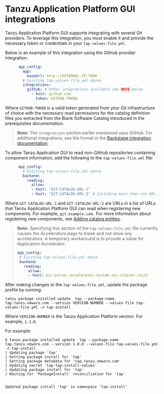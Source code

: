 # Tanzu Application Platform GUI integrations

Tanzu Application Platform GUI supports integrating with several Git providers.
To leverage this integration, you must enable it and provide the necessary token or credentials in
your `tap-values-file.yml`.

Below is an example of this integration using the GitHub provider integration:

```yaml
      app_config:
        app:
          baseUrl: http://EXTERNAL-IP:7000
        # Existing tap-values-file.yml above
        integrations:
          github: # Other integrations available see NOTE below
            - host: github.com
              token: GITHUB-TOKEN
```

Where `GITHUB-TOKEN` is a valid token generated from your Git infrastructure of choice with the
necessary read permissions for the catalog definition files you extracted from the Blank Software Catalog
introduced in the prerequisites documentation.

>**Note:** The `integrations` section earlier mentioned uses GitHub. For additional integrations,
see the format in the [Backstage integration documentation](https://backstage.io/docs/integrations/).

To allow Tanzu Application GUI to read non-GitHub repositories containing component information,
add the following to the `tap-values-file.yml` file:

```yaml
      app_config:
        # Existing tap-values-file.yml above
        backend:
          reading:
            allow:
            - host: "GIT-CATALOG-URL-1"
            - host: "GIT-CATALOG-URL-2" # Including more than one URL is optional
```

Where `GIT-CATALOG-URL-1` and `GIT-CATALOG-URL-2` are URLs in a list of URLs that
Tanzu Application Platform GUI can read when registering new components.
For example, `git.example.com.`
For more information about registering new components, see
[Adding catalog entities](catalog/catalog-operations.html#add-cat-entities).
>**Note:** Specifying this section of the `tap-values-file.yml` file currently causes the Accelerators page to break and not show any accelerators. A temporary workaround is to provide a value for Application Accelerator:
> ```yaml
> app_config:
>  # Existing tap-values-file.yml above
>  backend:
>    reading:
>      allow:
>      - host: acc-server.accelerator-system.svc.cluster.local
>```


After making changes to the `tap-values-file.yml`, update the package profile by running:

```console
tanzu package installed update  tap --package-name tap.tanzu.vmware.com --version VERSION-NUMBER --values-file tap-values-file.yml -n tap-install
```

Where `VERSION-NUMBER` is the Tanzu Application Platform version. For example, `1.1.0`.

For example:

```console
$ tanzu package installed update  tap --package-name tap.tanzu.vmware.com --version 1.0.0 --values-file tap-values-file.yml -n tap-install
| Updating package 'tap'
| Getting package install for 'tap'
| Getting package metadata for 'tap.tanzu.vmware.com'
| Updating secret 'tap-tap-install-values'
| Updating package install for 'tap'
/ Waiting for 'PackageInstall' reconciliation for 'tap'


Updated package install 'tap' in namespace 'tap-install'
```
